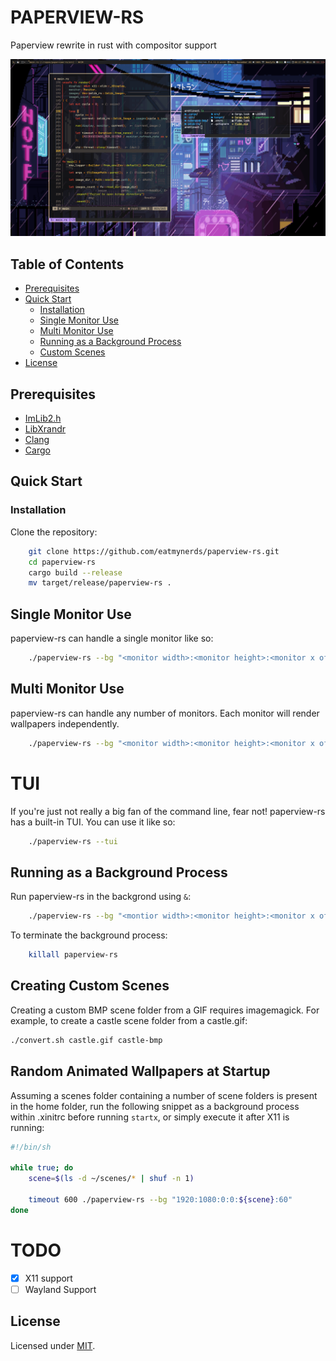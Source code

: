 # PAPERVIEW-RS

Paperview rewrite in rust with compositor support

![](screenshot.png)

<h2> Table of Contents </h2>

- [Prerequisites](#prerequisites)
- [Quick Start](#quick-start)
    - [Installation](#installation)
    - [Single Monitor Use](#single-monitor-use)
    - [Multi Monitor Use](#multi-monitor-use)
    - [Running as a Background Process](#running-as-a-background-process)
    - [Custom Scenes](#creating-custom-scenes)
- [License](#license)



## Prerequisites
- [ImLib2.h](https://github.com/lluixhi/imlib2/tree/master)
- [LibXrandr](https://www.x.org/wiki/libraries/libxrandr/)
- [Clang](https://clang.llvm.org/)
- [Cargo](https://www.rust-lang.org/tools/install)

## Quick Start

### Installation

Clone the repository:
```bash
    git clone https://github.com/eatmynerds/paperview-rs.git
    cd paperview-rs
    cargo build --release
    mv target/release/paperview-rs .
```

## Single Monitor Use

paperview-rs can handle a single monitor like so:
```bash
    ./paperview-rs --bg "<monitor width>:<monitor height>:<monitor x offset>:<monitor y offset>:<bitmap-directory>:<fps>"
```

## Multi Monitor Use

paperview-rs can handle any number of monitors. Each monitor will render wallpapers independently.
```bash
    ./paperview-rs --bg "<monitor width>:<monitor height>:<monitor x offset>:<monitor y offset>:<bitmap-directory>:<fps>" --bg "<monitor width>:<monitor height>:<montior x offset>:<monitor y offset>:<bitmap-directory>:<fps>"
```

# TUI 

If you're just not really a big fan of the command line, fear not! paperview-rs has a built-in TUI. You can use it like so:
```bash
    ./paperview-rs --tui
```

## Running as a Background Process

Run paperview-rs in the backgrond using `&`:
```bash
    ./paperview-rs --bg "<montior width>:<monitor height>:<monitor x offset>:<monitor y offset>:<bitmap-directory>:<fps>" &
```

To terminate the background process:
```bash
    killall paperview-rs
```

## Creating Custom Scenes

Creating a custom BMP scene folder from a GIF requires imagemagick.
For example, to create a castle scene folder from a castle.gif:
```bash
./convert.sh castle.gif castle-bmp
```

## Random Animated Wallpapers at Startup

Assuming a scenes folder containing a number of scene folders is present in the home folder,
run the following snippet as a background process within .xinitrc before running `startx`,
or simply execute it after X11 is running:
```bash
#!/bin/sh

while true; do
    scene=$(ls -d ~/scenes/* | shuf -n 1)

    timeout 600 ./paperview-rs --bg "1920:1080:0:0:${scene}:60"
done
```
# TODO
- [x] X11 support
- [ ] Wayland Support

## License
Licensed under [MIT](./LICENSE).
